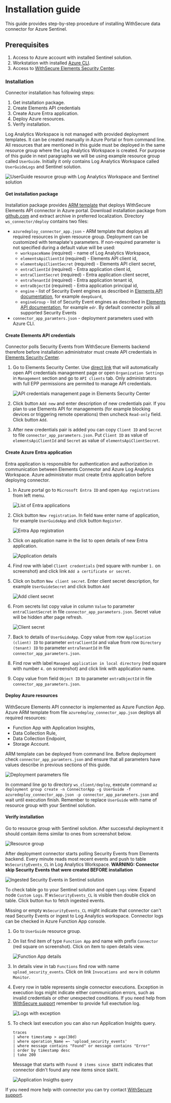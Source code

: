 # Installation guide

This guide provides step-by-step procedure of installing WithSecure data connector for 
Azure Sentinel.

## Prerequisites

1. Access to Azure account with installed Sentinel solution.
2. Workstation with installed [Azure CLI](https://learn.microsoft.com/en-us/cli/azure/).
3. Access to [WithSecure Elements Security Center](https://elements.withsecure.com).

### Installation

Connector installation has following steps:

1. Get installation package.
2. Create Elements API credentials
3. Create Azure Entra application.
4. Deploy Azure resources.
5. Verify installation.

Log Analytics Workspace is not managed with provided deployment templates. It can be created
manually in Azure Portal or from command line. All resources that are mentioned in this 
guide must be deployed in the same resource group where the Log Analytics Workspace is 
created. For purpose of this guide in next paragraphs we will be using example resource 
group called `UserGuide`. Initially it only contains Log Analytics Workspace called 
`UserGuideLogs` and Sentinel solution.

![UserGuide resource group with Log Analytics Workspace and Sentinel solution](images/resource_group_before_ok.png)

#### Get installation package

Installation package provides [ARM template](https://learn.microsoft.com/en-us/azure/azure-resource-manager/templates/) 
that deploys WithSecure Elements API connector in Azure portal. Download installation 
package from [github.com](https://github.com/WithSecureOpenSource/elements-api/releases/download/1.0.0/install.zip)
and extract archive in preferred localization. Directory `ws_connector/deploy` contains two 
files:
 - `azuredeploy_connector_app.json` - ARM template that deploys all required resources in
   given resource group. Deployment can be customized with temaplate's parameters. 
   If non-required parameter is not specified during a default value will be used:
   - `workspaceName` (required) - name of Log Analytics Workspace,
   - `elementsApiClientId` (required) - Elements API client id,
   - `elementsApiClientSecret` (required) - Elements API client secret,
   - `entraClientId` (required) - Entra application client id,
   - `entraClientSecret` (required) - Entra application client secret,
   - `entraTenantId` (required) - Entra application tenant id,
   - `entraObjectId` (required) - Entra application principal id,
   - `engine` - list of Security Event engines as described in [Elements API documentation](https://connect.withsecure.com/api-reference/elements#post-/security-events/v1/security-events), 
     for example `deepGuard`,
   - `engineGroup` - list of Security Event engines as described in [Elements API documentation](https://connect.withsecure.com/api-reference/elements#post-/security-events/v1/security-events), 
     for example `edr`. By default connector polls all supported Security Events
 - `connector_app_paramters.json` - deployment parameters used with Azure CLI.

#### Create Elements API credentials

Connector polls Security Events from WithSecure Elements backend therefore before 
installation administrator must create API credentials in [Elements Security Center](https://elements.withsecure.com/apps/ccr/api_keys).

1. Go to Elements Security Center. Use [direct link](https://elements.withsecure.com/apps/ccr/api_keys)
   that will automatically open API credentials management page or open `Organization Settings` 
   in `Management` section and go to `API clients` tab. Only administrators with full EPP 
   permissions are permited to manage API credentials.
   
   ![API credentials management page in Elements Security Center](images/api_credentials_list_ok.png)

2. Click button `Add new` and enter description of new credentials pair. If you plan to use 
   Elements API for managements (for example blocking devices or triggering remote 
   operations) then uncheck `Read-only` field. Click button `Add`.
   
3. After new credentials pair is added you can copy `Client ID` and `Secret` to file `connector_app_parameters.json`. 
   Put `Client ID` as value of `elementsApiClientId` and `Secret` as value of `elementsApiClientSecret`.

#### Create Azure Entra application

Entra application is responsible for authentication and authorization in communication
between Elements Connector and Azure Log Analytics Workspace. Azure administrator must
create Entra application before deploying connector.

1. In Azure portal go to `Microsoft Entra ID` and open `App registrations` from left menu.
   
   ![List of Entra applications](images/app_registrations_ok.png)

2. Click button `New registration`. In field `Name` enter name of application, for example 
   `UserGuideApp` and click button `Register`.
   
   ![Entra App registration](images/entra_app_registration_ok.png)

3. Click on application name in the list to open details of new Entra application.
   
   ![Application details](images/user_guide_entra_app_ok.png)

4. Find row with label `Client credentials` (red square with number `1.` on screenshot) and
   click link `Add a certificate or secret`.
   
5. Click on button `New client secret`. Enter client secret description, for example 
   `UserGuideSecret` and click button `Add`
   
   ![Add client secret](images/user_guide_secret_2_ok.png)

6. From secrets list copy value in column `Value` to parameter `entraClientSecret` in file 
   `connector_app_parameters.json`. Secret value will be hidden after page refresh.
  
   ![Client secret](images/user_guide_secrets_3_ok.png)
   
7. Back to details of `UserGuideApp`. Copy value from row `Application (client) ID` to 
   parameter `entraClientId` and value from row `Directory (tenant) ID` to parameter 
   `entraTenantId` in file `connector_app_parameters.json`. 
   
8. Find row with label `Managed application in local directory` (red square with number `4.` 
   on screenshot) and click link with application name.
   
9. Copy value from field `Object ID` to parameter `entraObjectId` in file `connector_app_parameters.json`.

#### Deploy Azure resources

WithSecure Elements API connector is implemented as Azure Function App. Azure ARM template
from file `azuredeploy_connector_app.json` deploys all required resources:
 - Function App with Application Insights,
 - Data Collection Rule,
 - Data Collection Endpoint,
 - Storage Account.
 
 ARM template can be deployed from command line. Before deployment check 
 `connector_app_paramters.json` and ensure that all parameters have values describe in
 previous sections of this guide.

![Deployment parameters file](images/parameters_ok.png)

 In command line go to directory `ws_client/deploy`, execute command 
 `az deployment group create -n ConnectorApp -g UserGuide -f azuredeploy_connector_app.json -p connector_app_parameters.json` 
 and wait until execution finish. Remember to replace `UserGuide` with name of resource
 group with your Sentinel solution.
 
#### Verify installation

Go to resource group with Sentinel solution. After successful deployment it should contain 
items similar to ones from screenshot below.

![Resource group](images/resource_group_after_ok.png)

After deployment connector starts polling Security Events from Elements backend. Every
minute reads most recent events and push to table `WsSecurityEvents_CL` in Log Analytics 
Workspace. **WARNING: Connector skip Security Events that were created BEFORE installation**

![Ingested Security Events in Sentinel solution](images/security_events_logs.png)

To check table go to your Sentinel solution and open `Logs` view. Expand node `Custom Logs`.
If `WsSecurityEvents_CL` is visible then double click on table. Click button `Run` to fetch 
ingested events.

Missing or empty `WsSecurityEvents_CL` might indicate that connector can't read Security 
Events or ingest to Log Analytics workspace. Connector logs can be checked in Azure 
Function App console. 

1. Go to `UserGuide` resource group.

2. On list find item of type `Function App` and name with prefix `Connector` (red square on 
   screenshot). Click on item to open details view.
   
   ![Function App details](images/function_ok.png)
   
3. In details view in tab `Functions` find row with name `upload_security_events`. Click
   on link `Invocations and more` in column `Monitor`.
   
4. Every row in table represents single connector executions. Exception in execution logs
   might indicate either communication errors, such as invalid credentials or other 
   unexpected conditions. If you need help from [WithSecure support](https://www.withsecure.com/en/support)
   remember to provide full exectution log.
   
   ![Logs with exception](images/error_logs_ok.png)
   
5. To check last execution you can also run Application Insights query. 
   ```
   traces
   | where timestamp > ago(30d)
   | where operation_Name =~ 'upload_security_events'
   | where message contains "Found" or message contains "Error"
   | order by timestamp desc
   | take 200
   ```
   Message that starts with `Found 0 items since $DATE` indicates that connector didn't found 
   any new items since `$DATE`.
   
   ![Application Insigths query](images/function_insights_ok.png)

If you need more help with connector you can try contact [WithSecure support](https://www.withsecure.com/en/support).
